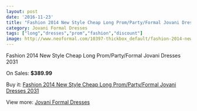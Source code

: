 ```yaml
---
layout: post
date: '2016-11-23'
title: "Fashion 2014 New Style Cheap Long Prom/Party/Formal Jovani Dresses 2031"
category: Jovani Formal Dresses
tags: ["long","dresses","prom","fashion","discount"]
image: http://www.neoformal.com/10397-thickbox_default/fashion-2014-new-style-cheap-long-prom-party-formal-jovani-dresses-2031.jpg
---
```

Fashion 2014 New Style Cheap Long Prom/Party/Formal Jovani Dresses 2031

On Sales: **$389.99**
<a href="https://www.neoformal.com/en/jovani-formal-dresses-2014/3613-fashion-2014-new-style-cheap-long-prom-party-formal-jovani-dresses-2031.html"><amp-img layout="responsive" width="600" height="600" src="//www.neoformal.com/10397-thickbox_default/fashion-2014-new-style-cheap-long-prom-party-formal-jovani-dresses-2031.jpg" alt="Fashion 2014 New Style Cheap Long Prom/Party/Formal Jovani Dresses 2031 0" /></a>
<a href="https://www.neoformal.com/en/jovani-formal-dresses-2014/3613-fashion-2014-new-style-cheap-long-prom-party-formal-jovani-dresses-2031.html"><amp-img layout="responsive" width="600" height="600" src="//www.neoformal.com/10398-thickbox_default/fashion-2014-new-style-cheap-long-prom-party-formal-jovani-dresses-2031.jpg" alt="Fashion 2014 New Style Cheap Long Prom/Party/Formal Jovani Dresses 2031 1" /></a>

Buy it: [Fashion 2014 New Style Cheap Long Prom/Party/Formal Jovani Dresses 2031](https://www.neoformal.com/en/jovani-formal-dresses-2014/3613-fashion-2014-new-style-cheap-long-prom-party-formal-jovani-dresses-2031.html "Fashion 2014 New Style Cheap Long Prom/Party/Formal Jovani Dresses 2031")

View more: [Jovani Formal Dresses](https://www.neoformal.com/en/49-jovani-formal-dresses-2014 "Jovani Formal Dresses")
